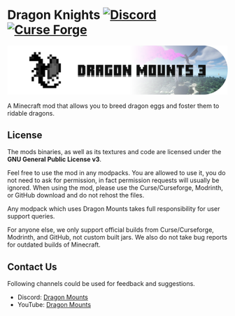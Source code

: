 Dragon Knights [![Discord](https://img.shields.io/discord/934116457149784124?label=Discord)](https://discord.gg/Ewm8aTTJ3K) [![Curse Forge](http://cf.way2muchnoise.eu/full_581402_downloads.svg)](https://www.curseforge.com/minecraft/mc-mods/dragon-mounts-3)
===============
![LOGO](src/main/resources/logo.png)

A Minecraft mod that allows you to breed dragon eggs and foster them to ridable dragons.

## License
The mods binaries, as well as its textures and code are licensed under the **GNU General Public License v3**.

Feel free to use the mod in any modpacks. You are allowed to use it, you do not need to ask for permission, in fact permission requests will usually be ignored. When using the mod, please use the Curse/Curseforge, Modrinth, or GitHub download and do not rehost the files.

Any modpack which uses Dragon Mounts takes full responsibility for user support queries.

For anyone else, we only support official builds from Curse/Curseforge, Modrinth, and GitHub, not custom built jars. We also do not take bug reports for outdated builds of Minecraft.

## Contact Us
Following channels could be used for feedback and suggestions.

- Discord: [Dragon Mounts](https://discord.gg/Ewm8aTTJ3K)
- YouTube: [Dragon Mounts](https://youtube.com/@dragonmounts?si=QrA8DMUHJG5m8drf)
